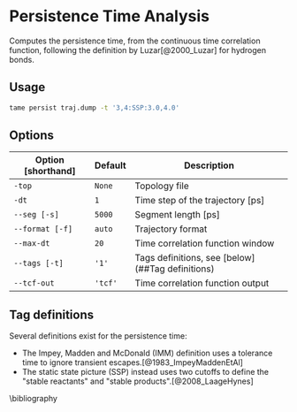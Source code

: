 # Persistence Time Analysis

Computes the persistence time, from the continuous time correlation function,
following the definition by Luzar[@2000_Luzar] for hydrogen bonds.

## Usage

```bash
tame persist traj.dump -t '3,4:SSP:3.0,4.0'
```

## Options

| Option [shorthand] | Default | Description                                      |
|--------------------|---------|--------------------------------------------------|
| `-top`             | `None`  | Topology file                                    |
| `-dt`              | `1`     | Time step of the trajectory [ps]                 |
| `--seg [-s]`       | `5000`  | Segment length [ps]                              |
| `--format [-f]`    | `auto`  | Trajectory format                                |
| `--max-dt`         | `20`    | Time correlation function window                 |
| `--tags [-t]`       | `'1'`   | Tags definitions, see [below](##Tag definitions) |
| `--tcf-out`        | `'tcf'` | Time correlation function output                 |

## Tag definitions

Several definitions exist for the persistence time:

- The Impey, Madden and McDonald (IMM) definition uses a tolerance time to
  ignore transient escapes.[@1983_ImpeyMaddenEtAl]
- The static state picture (SSP) instead uses two cutoffs to define the "stable
  reactants" and "stable products".[@2008_LaageHynes]

\bibliography
